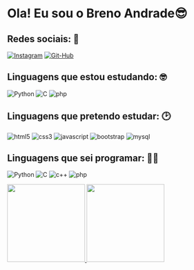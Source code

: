 
# Ola! Eu sou o Breno Andrade😎 
## Redes sociais: 📸

[![Instagram](https://img.shields.io/badge/Instagram-E4405F?style=for-the-badge&logo=instagram&logoColor=white)](https://www.instagram.com/bre_nou/)
[![Git-Hub](https://img.shields.io/badge/GitHub-100000?style=for-the-badge&logo=github&logoColor=white)](https://github.com/Breno-Andrade)

## Linguagens que estou estudando: 🤓

![Python](https://img.shields.io/badge/Python-3776AB?style=for-the-badge&logo=python&logoColor=white)
![C](https://img.shields.io/badge/C-00599C?style=for-the-badge&logo=c&logoColor=white)
![php](https://img.shields.io/badge/PHP-777BB4?style=for-the-badge&logo=php&logoColor=white)

## Linguagens que pretendo estudar: 🕑

![html5](https://img.shields.io/badge/HTML5-E34F26?style=for-the-badge&logo=html5&logoColor=white)
![css3](https://img.shields.io/badge/CSS3-1572B6?style=for-the-badge&logo=css3&logoColor=white)
![javascript](https://img.shields.io/badge/JavaScript-323330?style=for-the-badge&logo=javascript&logoColor=F7DF1E)
![bootstrap](https://img.shields.io/badge/Bootstrap-563D7C?style=for-the-badge&logo=bootstrap&logoColor=white)
![mysql](https://img.shields.io/badge/MySQL-00000F?style=for-the-badge&logo=mysql&logoColor=white)

## Linguagens que sei programar: 👨‍💻

![Python](https://img.shields.io/badge/Python-3776AB?style=for-the-badge&logo=python&logoColor=white)
![C](https://img.shields.io/badge/C-00599C?style=for-the-badge&logo=c&logoColor=white)
![c++](https://img.shields.io/badge/C%2B%2B-00599C?style=for-the-badge&logo=c%2B%2B&logoColor=white)
![php](https://img.shields.io/badge/PHP-777BB4?style=for-the-badge&logo=php&logoColor=white)

<div>
    <a href="https://github.com/Breno-Andrade">
    <img height="180em" src="https://github-readme-stats.vercel.app/api/top-langs/?username=Breno-Andrade&layout=compact&theme=dark"/> 
    <img height="180em" src="https://github-readme-stats.vercel.app/api?username=Breno-Andrade&show_icons=true&theme=dark&count_private=true&all_commits=true&hide_title=0"/>
</div>


